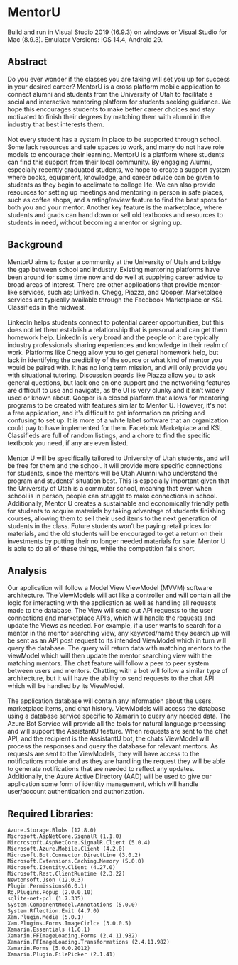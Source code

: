 <h1> MentorU </h1>

<par>
Build and run in Visual Studio 2019 (16.9.3) on windows or Visual Studio for Mac (8.9.3). Emulator Versions: iOS 14.4, Android 29.

<h2> Abstract </h2>
<par>
    Do you ever wonder if the classes you are taking will set you up for success in your desired career? MentorU is a cross platform mobile application to connect alumni and students from the University of Utah to facilitate a social and interactive mentoring platform for students seeking guidance. We hope this encourages students to make better career choices and stay motivated to finish their degrees by matching them with alumni in the industry that best interests them.
</par>
<br/>
<br/>
<par>
    Not every student has a system in place to be supported through school. Some lack resources and safe spaces to work, and many do not have role models to encourage their learning. MentorU is a platform where students can find this support from their local community. By engaging Alumni, especially recently graduated students, we hope to create a support system where books, equipment, knowledge, and career advice can be given to students as they begin to acclimate to college life. We can also provide resources for setting up meetings and mentoring in person in safe places, such as coffee shops, and a rating/review feature to find the best spots for both you and your mentor. Another key feature is the marketplace, where students and grads can hand down or sell old textbooks and resources to students in need, without becoming a mentor or signing up.
</par>

<h2> Background </h2>
<par>
    MentorU aims to foster a community at the University of Utah and bridge the gap between school and industry. Existing mentoring platforms have been around for some time now and do well at supplying career advice to broad areas of interest. There are other applications that provide mentor-like services, such as; LinkedIn, Chegg, Piazza, and Qooper. Marketplace services are typically available through the Facebook Marketplace or KSL Classifieds in the midwest.
</par>
<br/>
<br/>
<par>
    LinkedIn helps students connect to potential career opportunities, but this does not let them establish a relationship that is personal and can get them homework help. LinkedIn is very broad and the people on it are typically industry professionals sharing experiences and knowledge in their realm of work. Platforms like Chegg allow you to get general homework help, but lack in identifying the credibility of the source or what kind of mentor you would be paired with. It has no long term mission, and will only provide you with situational tutoring. Discussion boards like Piazza allow you to ask general questions, but lack one on one support and the networking features are difficult to use and navigate, as the UI is very clunky and it isn’t widely used or known about. Qooper is a closed platform that allows for mentoring programs to be created with features similar to Mentor U. However, it's not a free application, and it's difficult to get information on pricing and confusing to set up. It is more of a white label software that an organization could pay to have implemented for them. Facebook Marketplace and KSL Classifieds are full of random listings, and a chore to find the specific textbook you need, if any are even listed.
</par>
<br/>
<br/>
<par>
    Mentor U will be specifically tailored to University of Utah students, and will be free for them and the school. It will provide more specific connections for students, since the mentors will be Utah Alumni who understand the program and students' situation best. This is especially important given that the University of Utah is a commuter school, meaning that even when school is in person, people can struggle to make connections in school. Additionally, Mentor U creates a sustainable and economically friendly path for students to acquire materials by taking advantage of students finishing courses, allowing them to sell their used items to the next generation of students in the class. Future students won’t be paying retail prices for materials, and the old students will be encouraged to get a return on their investments by putting their no longer needed materials for sale. Mentor U is able to do all of these things, while the competition falls short.
</par>

<h2> Analysis </h2>
<par>
    Our application will follow a Model View ViewModel (MVVM) software architecture. The ViewModels will act like a controller and will contain all the logic for interacting with the application as well as handling all requests made to the database. The View will send out API requests to the user connections and marketplace API’s, which will handle the requests and update the Views as needed. For example, if a user wants to search for a mentor in the mentor searching view, any keyword/name they search up will be sent as an API post request to its intended ViewModel which in turn will query the database. The query will return data with matching mentors to the viewModel which will then update the mentor searching view with the matching mentors. The chat feature will follow a peer to peer system between users and mentors. Chatting with a bot will follow a similar type of architecture, but it will have the ability to send requests to the chat API which will be handled by its ViewModel.
</par>
<br/>
<br/>
<par>
    The application database will contain any information about the users, marketplace items, and chat history. ViewModels will access the database using a database service specific to Xamarin to query any needed data. The Azure Bot Service will provide all the tools for natural language processing and will support the AssistantU feature. When requests are sent to the chat API, and the recipient is the AssistantU bot, the chats ViewModel will process the responses and query the database for relevant mentors. As requests are sent to the ViewModels, they will have access to the notifications module and as they are handling the request they will be able to generate notifications that are needed to reflect any updates. Additionally, the Azure Active Directory (AAD) will be used to give our application some form of identity management, which will handle user/account authentication and authorization.
</par>

<h2> Required Libraries: </h2>

    Azure.Storage.Blobs (12.8.0)
    Microsoft.AspNetCore.SignalR (1.1.0)
    Mircrostoft.AspNetCore.SignalR.Client (5.0.4)
    Microsoft.Azure.Mobile.Client (4.2.0)
    Microsoft.Bot.Connector.DirectLine (3.0.2)
    Microsoft.Extensions.Caching.Memory (5.0.0)
    Microsoft.Identity.Client (4.27.0)
    Microsoft.Rest.ClientRuntime (2.3.22)
    Newtonsoft.Json (12.0.3)
    Plugin.Permissions(6.0.1)
    Rg.Plugins.Popup (2.0.0.10)
    sqlite-net-pcl (1.7.335)
    System.ComponentModel.Annotations (5.0.0)
    System.Rflection.Emit (4.7.0)
    Xam.Plugin.Media (5.0.1)
    Xam.Plugins.Forms.ImageCirlce (3.0.0.5)
    Xamarin.Essentials (1.6.1)
    Xamarin.FFImageLoading.Forms (2.4.11.982)
    Xamarin.FFImageLoading.Transformations (2.4.11.982)
    Xamarin.Forms (5.0.0.2012)
    Xamarin.Plugin.FilePicker (2.1.41)


</par>
